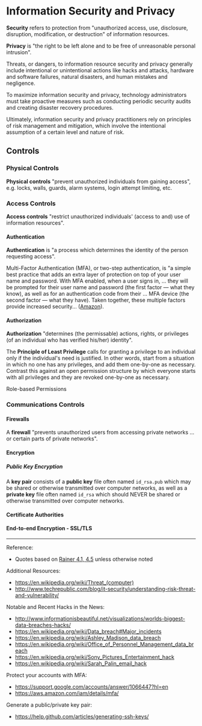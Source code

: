 # Information Security and Privacy

**Security** refers to protection from
 "unauthorized access, use, disclosure, disruption, modification, or destruction" of information resources.

**Privacy** is "the right to be left alone and to be free of unreasonable personal intrusion".

Threats, or dangers, to information resource security and privacy
 generally include intentional or unintentional actions like
  hacks and attacks,
  hardware and software failures,
  natural disasters,
  and human mistakes and negligence.

To maximize information security and privacy, technology administrators must take proactive measures such as conducting periodic security audits and creating disaster recovery procedures.

Ultimately, information security and privacy practitioners rely on principles of risk management and mitigation, which involve the intentional assumption of a certain level and nature of risk.


## Controls


### Physical Controls

**Physical controls** "prevent unauthorized individuals from gaining access", e.g. locks, walls, guards, alarm systems, login attempt limiting, etc.





### Access Controls

**Access controls** "restrict unauthorized individuals' (access to and) use of information resources".

#### Authentication

**Authentication** is "a process which determines the identity of the person requesting access".

Multi-Factor Authentication (MFA), or two-step authentication, is
 "a simple best practice that adds an extra layer of protection on top of your user name and password. With MFA enabled, when a user signs in, ... they will be prompted for their user name and password (the first factor — what they know), as well as for an authentication code from their ... MFA device (the second factor — what they have). Taken together, these multiple factors provide increased security... ([Amazon](https://aws.amazon.com/iam/details/mfa/)).




#### Authorization

**Authorization** "determines (the permissable) actions, rights, or privileges (of an individual who has verified his/her) identity".

The **Principle of Least Privilege** calls for granting a privilege to an individual only if the individual's need is justified. In other words, start from a situation in which no one has any privileges, and add them one-by-one as necessary. Contrast this against an open permission structure by which everyone starts with all privileges and they are revoked one-by-one as necessary.

Role-based Permissions





### Communications Controls

#### Firewalls

A **firewall** "prevents unauthorized users from accessing private networks ... or certain parts of private networks".

#### Encryption

##### Public Key Encryption

A **key pair** consists of a **public key** file often named `id_rsa.pub`
 which may be shared or otherwise transmitted over computer networks, as well as
 a **private key** file often named `id_rsa` which should NEVER be shared or otherwise transmitted over computer networks.

#### Certificate Authorities

#### End-to-end Encryption - SSL/TLS


<hr>

Reference:

 +  Quotes based on [Rainer 4.1, 4.5](/README.md/#accompanying-textbook) unless otherwise noted


Additional Resources:

 + https://en.wikipedia.org/wiki/Threat_(computer)
 + http://www.techrepublic.com/blog/it-security/understanding-risk-threat-and-vulnerability/

Notable and Recent Hacks in the News:

 + http://www.informationisbeautiful.net/visualizations/worlds-biggest-data-breaches-hacks/
 + https://en.wikipedia.org/wiki/Data_breach#Major_incidents
 + https://en.wikipedia.org/wiki/Ashley_Madison_data_breach
 + https://en.wikipedia.org/wiki/Office_of_Personnel_Management_data_breach
 + https://en.wikipedia.org/wiki/Sony_Pictures_Entertainment_hack
 + https://en.wikipedia.org/wiki/Sarah_Palin_email_hack

Protect your accounts with MFA:

 + https://support.google.com/accounts/answer/1066447?hl=en
 + https://aws.amazon.com/iam/details/mfa/

Generate a public/private key pair:

 + https://help.github.com/articles/generating-ssh-keys/

